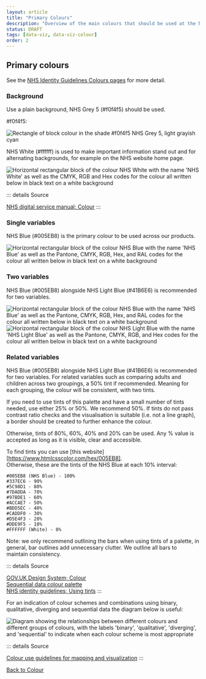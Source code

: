 ```yaml
---
layout: article
title: "Primary Colours"
description: "Overview of the main colours that should be used at the NHSBSA"
status: DRAFT
tags: [data-viz, data-viz-colour]
order: 2
---
```

## Primary colours  

See the [NHS Identity Guidelines Colours pages][pc 1] for more detail. 

### Background  
  
Use a plain background, NHS Grey 5 (#f0f4f5) should be used.  

#f0f4f5:  
  
![Rectangle of block colour in the shade #f0f4f5 NHS Grey 5, light grayish cyan](../images/hex-f0f4f5.png)  
  
NHS White (#ffffff) is used to make important information stand out and for alternating backgrounds, for example on the NHS website home page.  

![Horizontal rectangular block of the colour NHS White with the name 'NHS White' as well as the CMYK, RGB and Hex codes for the colour all written below in black text on a white background](../images/nhs-white.png)
   
::: details Source
 
[NHS digital service manual; Colour][pc 2]
:::   
  

### Single variables  
NHS Blue (#005EB8) is the primary colour to be used across our products.  
  
![Horizontal rectangular block of the colour NHS Blue with the name 'NHS Blue' as well as the Pantone, CMYK, RGB, Hex, and RAL codes for the colour all written below in black text on a white background](../images/nhs-blue.png)
 


### Two variables  
NHS Blue (#005EB8) alongside NHS Light Blue (#41B6E6) is recommended for two variables.  
  
![Horizontal rectangular block of the colour NHS Blue with the name 'NHS Blue' as well as the Pantone, CMYK, RGB, Hex, and RAL codes for the colour all written below in black text on a white background](../images/nhs-blue.png)      ![Horizontal rectangular block of the colour NHS Light Blue with the name 'NHS Light Blue' as well as the Pantone, CMYK, RGB, and Hex codes for the colour all written below in black text on a white background](../images/nhs-light-blue.png)
 
  

### Related variables  
NHS Blue (#005EB8) alongside NHS Light Blue (#41B6E6) is recommended for two variables. For related variables such as comparing adults and children across two groupings, a 50% tint if recommended. Meaning for each grouping, the colour will be consistent, with two tints.  

If you need to use tints of this palette and have a small number of tints needed, use either 25% or 50%. We recommend 50%. If tints do not pass contrast ratio checks and the visualisation is suitable (i.e. not a line graph), a border should be created to further enhance the colour.  

Otherwise, tints of 80%, 60%, 40% and 20% can be used. Any % value is accepted as long as it is visible, clear and accessible.  

To find tints you can use [this website][https://www.htmlcsscolor.com/hex/005EB8].  
Otherwise, these are the tints of the NHS Blue at each 10% interval:  

    #005EB8 (NHS Blue) - 100%  
    #337EC6 - 90%  
    #5C98D1 - 80%  
    #7DADDA - 70%  
    #97BDE1 - 60%  
    #ACCAE7 - 50%  
    #BDD5EC - 40%  
    #CADDF0 - 30%  
    #D5E4F3 - 20%  
    #DDE9F5 - 10%  
    #FFFFFF (White) - 0%

Note: we only recommend outlining the bars when using tints of a palette, in general, bar outlines add unnecessary clutter. We outline all bars to maintain consistency.  

::: details Source
 
[GOV.UK Design System; Colour][pc 3]  
[Sequential data colour palette][pc 4]  
[NHS identity guidelines; Using tints][pc 5]
:::  

For an indication of colour schemes and combinations using binary, qualitative, diverging and sequential data the diagram below is useful:  

![Diagram showing the relationships between different colours and different groups of colours, with the labels 'binary', 'qualitative', 'diverging', and 'sequential' to indicate when each colour scheme is most appropriate](../images/scheme.png)  

  
::: details Source
 
[Colour use guidelines for mapping and visualization][pc 6]
:::   


[Back to Colour](../)  
  
  



[pc 1]: https://service-manual.nhs.uk/design-system/styles/colour
[pc 2]: https://service-manual.nhs.uk/design-system/styles/colour
[pc 3]: https://design-system.service.gov.uk/styles/colour/
[pc 4]: https://analysisfunction.civilservice.gov.uk/policy-store/data-visualisation-colours-in-charts/#section-6
[pc 5]: https://www.england.nhs.uk/nhsidentity/identity-guidelines/colours/#:~:text=use%20of%20highlights.-,Using%20tints,-Tints%20are%20percentage
[pc 6]: https://web.natur.cuni.cz/~langhamr/lectures/vtfg1/mapinfo_2/barvy/colors.html
